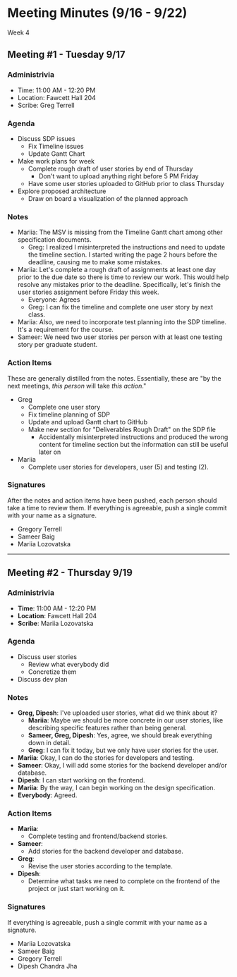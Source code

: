 # Meeting Minutes (9/16 - 9/22)
Week 4

## Meeting #1 - Tuesday 9/17

### Administrivia
* Time: 11:00 AM - 12:20 PM
* Location: Fawcett Hall 204
* Scribe: Greg Terrell

### Agenda
* Discuss SDP issues
  * Fix Timeline issues
  * Update Gantt Chart
* Make work plans for week
  * Complete rough draft of user stories by end of Thursday
    * Don't want to upload anything right before 5 PM Friday
  * Have some user stories uploaded to GitHub prior to class Thursday
* Explore proposed architecture
  * Draw on board a visualization of the planned approach

### Notes
* Mariia: The MSV is missing from the Timeline Gantt chart among other specification documents.
  * Greg: I realized I misinterpreted the instructions and need to update the timeline section. I started writing the page 2 hours before the deadline, causing me to make some mistakes.
* Mariia: Let's complete a rough draft of assignments at least one day prior to the due date so there is time to review our work. This would help resolve any mistakes prior to the deadline. Specifically, let's finish the user stories assignment before Friday this week.
  * Everyone: Agrees
  * Greg: I can fix the timeline and complete one user story by next class.
* Mariia: Also, we need to incorporate test planning into the SDP timeline. It's a requirement for the course.
* Sameer: We need two user stories per person with at least one testing story per graduate student.

### Action Items
These are generally distilled from the notes. Essentially, these are "by the next meetings, _this person_ will take _this action_."
* Greg
  * Complete one user story
  * Fix timeline planning of SDP
  * Update and upload Gantt chart to GitHub
  * Make new section for "Deliverables Rough Draft" on the SDP file
    * Accidentally misinterpreted instructions and produced the wrong content for timeline section but the information can still be useful later on
* Mariia
  *  Complete user stories for developers, user (5) and testing (2).

### Signatures
After the notes and action items have been pushed, each person should take a time to review them. If everything is agreeable, push a single commit with your name as a signature. 
* Gregory Terrell
* Sameer Baig
* Mariia Lozovatska

---

## Meeting #2 - Thursday 9/19

### Administrivia
* **Time**: 11:00 AM - 12:20 PM
* **Location**: Fawcett Hall 204
* **Scribe**: Mariia Lozovatska

### Agenda
* Discuss user stories
  * Review what everybody did
  * Concretize them
* Discuss  dev plan

### Notes
* **Greg, Dipesh**: I've uploaded user stories, what did we think about it?
  * **Mariia**: Maybe we should be more concrete in our user stories, like describing specific features rather than being general.
  * **Sameer, Greg, Dipesh**: Yes, agree, we should break everything down in detail.
  * **Greg**: I can fix it today, but we only have user stories for the user.
* **Mariia**: Okay, I can do the stories for developers and testing.
* **Sameer**: Okay, I will add some stories for the backend developer and/or database.
* **Dipesh**: I can start working on the frontend.
*  **Mariia**: By the way, I can begin working on the design specification.
*  **Everybody**: Agreed.


### Action Items
* **Mariia**:
  * Complete testing and frontend/backend stories.
* **Sameer**:
  * Add stories for the backend developer and database.
* **Greg**:
  * Revise the user stories according to the template.
* **Dipesh**:
  * Determine what tasks we need to complete on the frontend of the project or just start working on it.


### Signatures
If everything is agreeable, push a single commit with your name as a signature.
* Mariia Lozovatska
* Sameer Baig
* Gregory Terrell
* Dipesh Chandra Jha
